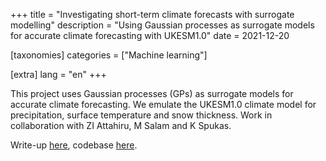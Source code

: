 +++
title = "Investigating short-term climate forecasts with surrogate modelling"
description = "Using Gaussian processes as surrogate models for accurate climate forecasting with UKESM1.0"
date = 2021-12-20

[taxonomies]
categories = ["Machine learning"]

[extra]
lang = "en"
+++

This project uses Gaussian processes (GPs) as surrogate models for accurate climate forecasting. We emulate the UKESM1.0 climate model for precipitation, surface temperature and snow thickness. Work in collaboration with ZI Attahiru, M Salam and K Spukas. 

Write-up [here](/assets/surrogate-modelling.pdf), codebase [here](https://github.com/inwaves/climate-surrogate-model).